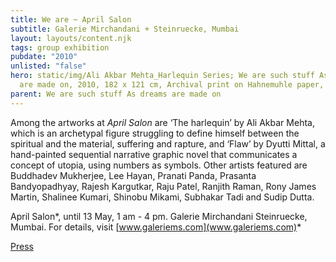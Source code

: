 ```yaml
---
title: We are ~ April Salon
subtitle: Galerie Mirchandani + Steinruecke, Mumbai
layout: layouts/content.njk
tags: group exhibition
pubdate: "2010"
unlisted: "false"
hero: static/img/Ali Akbar Mehta_Harlequin Series; We are such stuff As dreams
  are made on, 2010, 182 x 121 cm, Archival print on Hahnemuhle paper, 2010.jpg
parent: We are such stuff As dreams are made on
---
```

Among the artworks at *April Salon* are ‘The harlequin’ by Ali Akbar Mehta, which is an archetypal figure struggling to define himself between the spiritual and the material, suffering and rapture, and ‘Flaw’ by Dyutti Mittal, a hand-painted sequential narrative graphic novel that communicates a concept of utopia, using numbers as symbols. Other artists featured are Buddhadev Mukherjee, Lee Hayan, Pranati Panda, Prasanta Bandyopadhyay, Rajesh Kargutkar, Raju Patel, Ranjith Raman, Rony James Martin, Shalinee Kumari, Shinobu Mikami, Subhakar Tadi and Sudip Dutta.

April Salon*, until 13 May, 1 am - 4 pm. Galerie Mirchandani Steinruecke, Mumbai. For details, visit [www.galeriems.com](www.galeriems.com)*

[Press](https://caravanmagazine.in/showcase/april-salon)